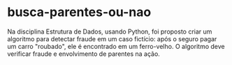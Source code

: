 # busca-parentes-ou-nao
Na disciplina Estrutura de Dados, usando Python, foi proposto criar um algoritmo para detectar fraude em um caso fictício: após o seguro pagar um carro "roubado", ele é encontrado em um ferro-velho. O algoritmo deve verificar fraude e envolvimento de parentes na ação.
